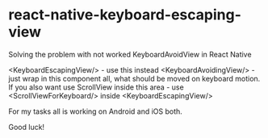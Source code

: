 # react-native-keyboard-escaping-view
Solving the problem with not worked KeyboardAvoidView in React Native

&lt;KeyboardEscapingView/&gt; - use this instead &lt;KeyboardAvoidingView/&gt; - just wrap in this component all, what should be moved on keyboard motion. 
If you also want use ScrollView inside this area - use &lt;ScrollViewForKeyboard/&gt; inside &lt;KeyboardEscapingView/&gt;

For my tasks all is working on Android and iOS both.

Good luck!
